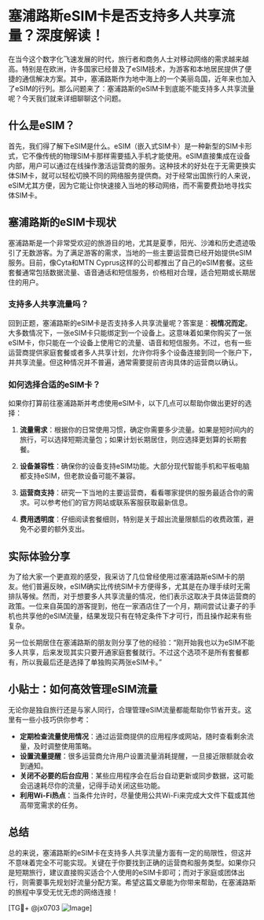 # 塞浦路斯eSIM卡是否支持多人共享流量？深度解读！

在当今这个数字化飞速发展的时代，旅行者和商务人士对移动网络的需求越来越高。特别是在欧洲，许多国家已经普及了eSIM技术，为游客和本地居民提供了便捷的通信解决方案。其中，塞浦路斯作为地中海上的一个美丽岛国，近年来也加入了eSIM的行列。那么问题来了：塞浦路斯的eSIM卡到底能不能支持多人共享流量呢？今天我们就来详细聊聊这个问题。

## 什么是eSIM？

首先，我们得了解下eSIM是什么。eSIM（嵌入式SIM卡）是一种新型的SIM卡形式，它不像传统的物理SIM卡那样需要插入手机才能使用。eSIM直接集成在设备内部，用户可以通过在线操作激活运营商的服务。这种技术的好处在于无需更换实体SIM卡，就可以轻松切换不同的网络服务提供商。对于经常出国旅行的人来说，eSIM尤其方便，因为它能让你快速接入当地的移动网络，而不需要费劲地寻找实体SIM卡。

## 塞浦路斯的eSIM卡现状

塞浦路斯是一个非常受欢迎的旅游目的地，尤其是夏季，阳光、沙滩和历史遗迹吸引了无数游客。为了满足游客的需求，当地的一些主要运营商已经开始提供eSIM服务。目前，像Cyta和MTN Cyprus这样的公司都推出了自己的eSIM套餐。这些套餐通常包括数据流量、语音通话和短信服务，价格相对合理，适合短期或长期居住的用户。

### 支持多人共享流量吗？

回到正题，塞浦路斯的eSIM卡是否支持多人共享流量呢？答案是：**视情况而定**。大多数情况下，一张eSIM卡只能绑定到一个设备上。这意味着如果你购买了一张eSIM卡，你只能在一个设备上使用它的流量、语音和短信服务。不过，也有一些运营商提供家庭套餐或者多人共享计划，允许你将多个设备连接到同一个账户下，并共享流量。但这种情况并不普遍，通常需要提前咨询具体的运营商以确认。

### 如何选择合适的eSIM卡？

如果你打算前往塞浦路斯并考虑使用eSIM卡，以下几点可以帮助你做出更好的选择：

1. **流量需求**：根据你的日常使用习惯，确定你需要多少流量。如果是短时间内的旅行，可以选择短期流量包；如果计划长期居住，则应选择更划算的长期套餐。
   
2. **设备兼容性**：确保你的设备支持eSIM功能。大部分现代智能手机和平板电脑都支持eSIM，但老款设备可能不兼容。

3. **运营商支持**：研究一下当地的主要运营商，看看哪家提供的服务最适合你的需求。可以参考他们的官方网站或联系客服获取最新信息。

4. **费用透明度**：仔细阅读套餐细则，特别是关于超出流量限额后的收费政策，避免不必要的额外支出。

## 实际体验分享

为了给大家一个更直观的感受，我采访了几位曾经使用过塞浦路斯eSIM卡的朋友。他们普遍反映，eSIM确实比传统SIM卡方便得多，尤其是在办理手续时无需排队等候。然而，对于想要多人共享流量的情况，他们表示这取决于具体运营商的政策。一位来自英国的游客提到，他在一家酒店住了一个月，期间尝试让妻子的手机也共享他的eSIM流量，结果发现只有在特定条件下才可行，而且操作起来有些复杂。

另一位长期居住在塞浦路斯的朋友则分享了他的经验：“刚开始我也以为eSIM不能多人共享，后来发现其实只要开通家庭套餐就行。不过这个选项不是所有套餐都有，所以我最后还是选择了单独购买两张eSIM卡。”

## 小贴士：如何高效管理eSIM流量

无论你是独自旅行还是与家人同行，合理管理eSIM流量都能帮助你节省开支。这里有一些小技巧供你参考：

- **定期检查流量使用情况**：通过运营商提供的应用程序或网站，随时查看剩余流量，及时调整使用策略。
- **设置流量提醒**：很多运营商允许用户设置流量消耗提醒，一旦接近限额就会收到通知。
- **关闭不必要的后台应用**：某些应用程序会在后台自动更新或同步数据，这可能会迅速耗尽你的流量，记得手动关闭这些功能。
- **利用Wi-Fi热点**：当条件允许时，尽量使用公共Wi-Fi来完成大文件下载或其他高带宽需求的任务。

## 总结

总的来说，塞浦路斯的eSIM卡在支持多人共享流量方面有一定的局限性，但这并不意味着完全不可能实现。关键在于你要找到正确的运营商和服务类型。如果你只是短期旅行，建议直接购买适合个人使用的eSIM卡即可；而对于家庭或团体出行，则需要事先规划好流量分配方案。希望这篇文章能为你带来帮助，在塞浦路斯的旅程中享受无忧无虑的网络连接！

[TG💪+ @jx0703 ![Image](https://github.com/user-attachments/assets/dbca1d08-cadb-493c-b0ec-ad6f7a83f270)]